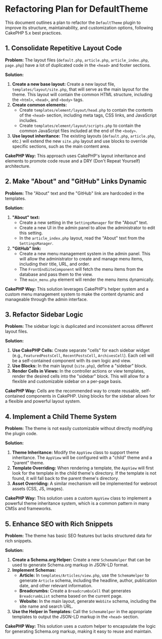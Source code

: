 # Refactoring Plan for DefaultTheme

This document outlines a plan to refactor the `DefaultTheme` plugin to improve its structure, maintainability, and customization options, following CakePHP 5.x best practices.

## 1. Consolidate Repetitive Layout Code

**Problem:** The layout files (`default.php`, `article.php`, `article_index.php`, `page.php`) have a lot of duplicated code in the `<head>` and footer sections.

**Solution:**

1.  **Create a new base layout:** Create a new layout file, `templates/layout/site.php`, that will serve as the main layout for the theme. This layout will contain the common HTML structure, including the `<html>`, `<head>`, and `<body>` tags.
2.  **Create common elements:**
    *   Create `templates/element/layout/head.php` to contain the contents of the `<head>` section, including meta tags, CSS links, and JavaScript includes.
    *   Create `templates/element/layout/scripts.php` to contain the common JavaScript files included at the end of the `<body>`.
3.  **Use layout inheritance:** The existing layouts (`default.php`, `article.php`, etc.) will extend the new `site.php` layout and use blocks to override specific sections, such as the main content area.

**CakePHP Way:** This approach uses CakePHP's layout inheritance and elements to promote code reuse and a DRY (Don't Repeat Yourself) architecture.

## 2. Make "About" and "GitHub" Links Dynamic

**Problem:** The "About" text and the "GitHub" link are hardcoded in the templates.

**Solution:**

1.  **"About" text:**
    *   Create a new setting in the `SettingsManager` for the "About" text.
    *   Create a new UI in the admin panel to allow the administrator to edit this setting.
    *   In the `article_index.php` layout, read the "About" text from the `SettingsManager`.
2.  **"GitHub" link:**
    *   Create a new menu management system in the admin panel. This will allow the administrator to create and manage menu items, including their title, URL, and order.
    *   The `FrontEndSiteComponent` will fetch the menu items from the database and pass them to the view.
    *   The `main_menu.php` element will render the menu items dynamically.

**CakePHP Way:** This solution leverages CakePHP's helper system and a custom menu management system to make the content dynamic and manageable through the admin interface.

## 3. Refactor Sidebar Logic

**Problem:** The sidebar logic is duplicated and inconsistent across different layout files.

**Solution:**

1.  **Use CakePHP Cells:** Create separate "cells" for each sidebar widget (e.g., `FeaturedPostsCell`, `RecentPostsCell`, `ArchivesCell`). Each cell will be a self-contained component with its own logic and view.
2.  **Use Blocks:** In the main layout (`site.php`), define a "sidebar" block.
3.  **Render Cells in Views:** In the controller actions or view templates, render the desired cells into the "sidebar" block. This will allow for a flexible and customizable sidebar on a per-page basis.

**CakePHP Way:** Cells are the recommended way to create reusable, self-contained components in CakePHP. Using blocks for the sidebar allows for a flexible and powerful layout system.

## 4. Implement a Child Theme System

**Problem:** The theme is not easily customizable without directly modifying the plugin code.

**Solution:**

1.  **Theme Inheritance:** Modify the `AppView` class to support theme inheritance. The `AppView` will be configured with a "child" theme and a "parent" theme.
2.  **Template Overriding:** When rendering a template, the `AppView` will first look for the template in the child theme's directory. If the template is not found, it will fall back to the parent theme's directory.
3.  **Asset Overriding:** A similar mechanism will be implemented for webroot assets (CSS, JS, images).

**CakePHP Way:** This solution uses a custom `AppView` class to implement a powerful theme inheritance system, which is a common pattern in many CMSs and frameworks.

## 5. Enhance SEO with Rich Snippets

**Problem:** The theme has basic SEO features but lacks structured data for rich snippets.

**Solution:**

1.  **Create a Schema.org Helper:** Create a new `SchemaHelper` that can be used to generate Schema.org markup in JSON-LD format.
2.  **Implement Schemas:**
    *   **Article:** In `templates/Articles/view.php`, use the `SchemaHelper` to generate `Article` schema, including the headline, author, publication date, and other relevant information.
    *   **Breadcrumbs:** Create a `BreadcrumbsCell` that generates `BreadcrumbList` schema based on the current page.
    *   **Website:** In the main layout, generate `WebSite` schema, including the site name and search URL.
3.  **Use the Helper in Templates:** Call the `SchemaHelper` in the appropriate templates to output the JSON-LD markup in the `<head>` section.

**CakePHP Way:** This solution uses a custom helper to encapsulate the logic for generating Schema.org markup, making it easy to reuse and maintain.
